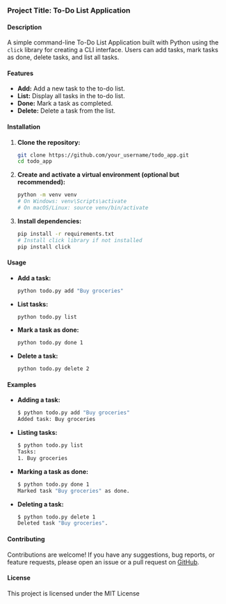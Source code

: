 ### Project Title: To-Do List Application

#### Description
A simple command-line To-Do List Application built with Python using the `click` library for creating a CLI interface. Users can add tasks, mark tasks as done, delete tasks, and list all tasks.

#### Features
- **Add:** Add a new task to the to-do list.
- **List:** Display all tasks in the to-do list.
- **Done:** Mark a task as completed.
- **Delete:** Delete a task from the list.

#### Installation
1. **Clone the repository:**
   ```bash
   git clone https://github.com/your_username/todo_app.git
   cd todo_app
   ```

2. **Create and activate a virtual environment (optional but recommended):**
   ```bash
   python -m venv venv
   # On Windows: venv\Scripts\activate
   # On macOS/Linux: source venv/bin/activate
   ```

3. **Install dependencies:**
   ```bash
   pip install -r requirements.txt
   # Install click library if not installed
   pip install click
   ```

#### Usage
- **Add a task:**
  ```bash
  python todo.py add "Buy groceries"
  ```
- **List tasks:**
  ```bash
  python todo.py list
  ```
- **Mark a task as done:**
  ```bash
  python todo.py done 1
  ```
- **Delete a task:**
  ```bash
  python todo.py delete 2
  ```

#### Examples
- **Adding a task:**
  ```bash
  $ python todo.py add "Buy groceries"
  Added task: Buy groceries
  ```
- **Listing tasks:**
  ```bash
  $ python todo.py list
  Tasks:
  1. Buy groceries
  ```
- **Marking a task as done:**
  ```bash
  $ python todo.py done 1
  Marked task "Buy groceries" as done.
  ```
- **Deleting a task:**
  ```bash
  $ python todo.py delete 1
  Deleted task "Buy groceries".
  ```

#### Contributing
Contributions are welcome! If you have any suggestions, bug reports, or feature requests, please open an issue or a pull request on [GitHub](https://github.com/your_username/todo_app).

#### License
This project is licensed under the MIT License
